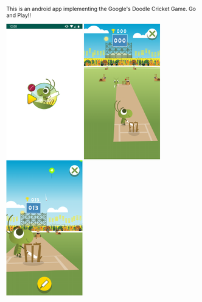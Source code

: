 This is an android app implementing the Google's Doodle Cricket Game. Go and Play!!

<img src="./AppImages/start.png" alt="drawing" width="200"/> <img src="./AppImages/play.png" alt="drawing" width="200"/> <img src="./AppImages/six.png" alt="drawing" width="200"/>
